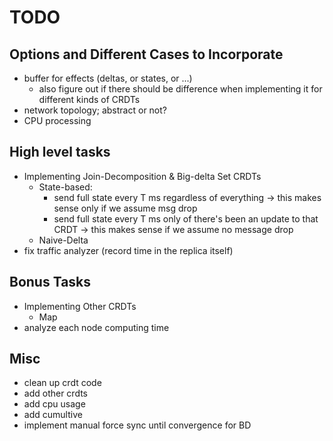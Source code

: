 # TODO

## Options and Different Cases to Incorporate
- buffer for effects (deltas, or states, or ...)
    - also figure out if there should be difference when implementing it for different kinds of CRDTs
- network topology; abstract or not?
- CPU processing



## High level tasks
- Implementing Join-Decomposition & Big-delta Set CRDTs
    - State-based:
        - send full state every T ms regardless of everything -> this makes sense only if we assume msg drop
        - send full state every T ms only of there's been an update to that CRDT -> this makes sense if we assume no message drop
    - Naive-Delta
- fix traffic analyzer (record time in the replica itself)

     


## Bonus Tasks
- Implementing Other CRDTs
    - Map
- analyze each node computing time
    



## Misc
- clean up crdt code
- add other crdts
- add cpu usage
- add cumultive
- implement manual force sync until convergence for BD


